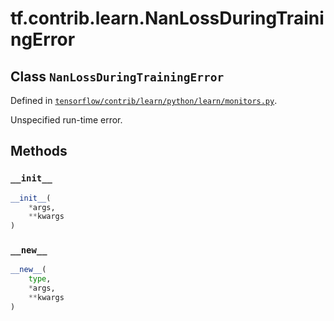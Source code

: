 <div itemscope itemtype="http://developers.google.com/ReferenceObject">
<meta itemprop="name" content="tf.contrib.learn.NanLossDuringTrainingError" />
<meta itemprop="property" content="__init__"/>
<meta itemprop="property" content="__new__"/>
</div>

# tf.contrib.learn.NanLossDuringTrainingError

## Class `NanLossDuringTrainingError`





Defined in [`tensorflow/contrib/learn/python/learn/monitors.py`](https://www.tensorflow.org/code/tensorflow/contrib/learn/python/learn/monitors.py).

Unspecified run-time error.

## Methods

<h3 id="__init__"><code>__init__</code></h3>

``` python
__init__(
    *args,
    **kwargs
)
```



<h3 id="__new__"><code>__new__</code></h3>

``` python
__new__(
    type,
    *args,
    **kwargs
)
```





